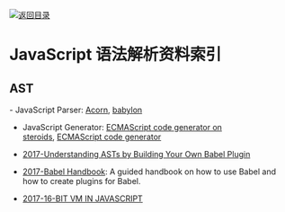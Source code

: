 [![返回目录](https://parg.co/UGo)](https://parg.co/b4z) 
 
 


# JavaScript 语法解析资料索引

## AST

- JavaScript Parser: [Acorn](https://github.com/ternjs/acorn), [babylon](https://github.com/babel/babylon)

* JavaScript Generator: [ECMAScript code generator on steroids](https://github.com/inikulin/esotope), [ECMAScript code generator](https://github.com/estools/escodegen)

* [2017-Understanding ASTs by Building Your Own Babel Plugin](https://www.sitepoint.com/understanding-asts-building-babel-plugin/)

* [2017-Babel Handbook](https://github.com/thejameskyle/babel-handbook): A guided handbook on how to use Babel and how to create plugins for Babel.

* [2017-16-BIT VM IN JAVASCRIPT](https://francisstokes.wordpress.com/2017/07/20/16-bit-vm-in-javascript/)
